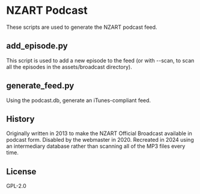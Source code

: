 # NZART Podcast

These scripts are used to generate the NZART podcast feed.

## add_episode.py

This script is used to add a new episode to the feed (or with --scan,
to scan all the episodes in the assets/broadcast directory).

## generate_feed.py

Using the podcast.db, generate an iTunes-compliant feed.

## History

Originally written in 2013 to make the NZART Official Broadcast
available in podcast form.  Disabled by the webmaster in 2020.
Recreated in 2024 using an intermediary database rather than
scanning all of the MP3 files every time.

## License
GPL-2.0